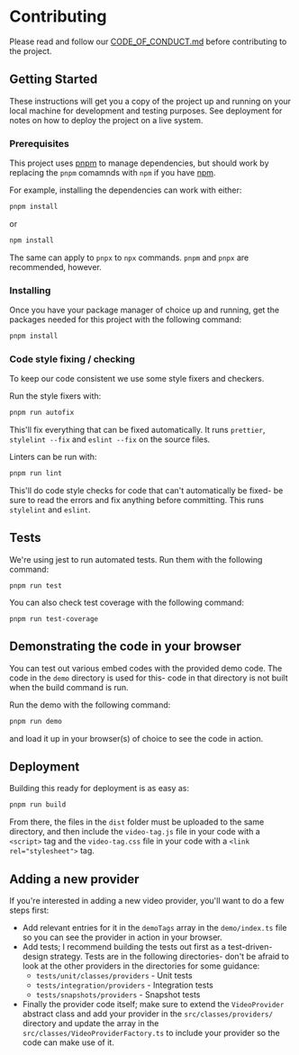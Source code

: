 # Contributing

Please read and follow our [CODE_OF_CONDUCT.md](CODE_OF_CONDUCT.md) before contributing to the project.

## Getting Started

These instructions will get you a copy of the project up and running on your local machine for development and testing purposes. See deployment for notes on how to deploy the project on a live system.

### Prerequisites

This project uses [pnpm](https://pnpm.js.org/) to manage dependencies, but should work by replacing the `pnpm` comamnds with `npm` if you have [npm](https://www.npmjs.com/).

For example, installing the dependencies can work with either:

```bash
pnpm install
```

or

```bash
npm install
```

The same can apply to `pnpx` to `npx` commands. `pnpm` and `pnpx` are recommended, however.

### Installing

Once you have your package manager of choice up and running, get the packages needed for this project with the following command:

```bash
pnpm install
```

### Code style fixing / checking

To keep our code consistent we use some style fixers and checkers.

Run the style fixers with:

```bash
pnpm run autofix
```

This'll fix everything that can be fixed automatically. It runs `prettier`, `stylelint --fix` and `eslint --fix` on the source files.

Linters can be run with:

```bash
pnpm run lint
```

This'll do code style checks for code that can't automatically be fixed-
be sure to read the errors and fix anything before committing. This runs `stylelint` and `eslint`.

## Tests

We're using jest to run automated tests. Run them with the following command:

```
pnpm run test
```

You can also check test coverage with the following command:

```
pnpm run test-coverage
```

## Demonstrating the code in your browser

You can test out various embed codes with the provided demo code.
The code in the `demo` directory is used for this- code in that directory is not
built when the build command is run.

Run the demo with the following command:

```bash
pnpm run demo
```

and load it up in your browser(s) of choice to see the code in action.

## Deployment

Building this ready for deployment is as easy as:

```bash
pnpm run build
```

From there, the files in the `dist` folder must be uploaded to the same
directory, and then include the `video-tag.js` file in your code with a
`<script>` tag and the `video-tag.css` file in your code with a `<link rel="stylesheet">` tag.

## Adding a new provider

If you're interested in adding a new video provider, you'll want to
do a few steps first:

- Add relevant entries for it in the `demoTags` array in the `demo/index.ts` file so you can see the provider in action
  in your browser.
- Add tests; I recommend building the tests out first as a test-driven-design strategy. Tests are in the following
  directories- don't be afraid to look at the other providers in the directories
  for some guidance:
  - `tests/unit/classes/providers` - Unit tests
  - `tests/integration/providers` - Integration tests
  - `tests/snapshots/providers` - Snapshot tests
- Finally the provider code itself; make sure to extend the `VideoProvider` abstract class and add your provider in the
  `src/classes/providers/` directory and update
  the array in the `src/classes/VideoProviderFactory.ts` to include
  your provider so the code can make use of it.
